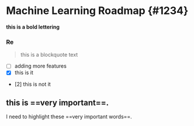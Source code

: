 
# Machine Learning Roadmap {#1234}

**this is a bold lettering**

### Re

> this is a blockquote text

[^1]: this is a footnote
~~this is a roadmap~~
- [ ] adding more features
- [x] this is it
- [2] this is not it

this is ==very important==.
---
I need to highlight these ==very important words==.